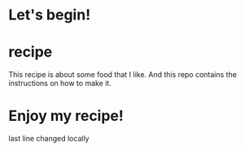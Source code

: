 # Let's begin!

# recipe
This recipe is about some food that I like.
And this repo contains the instructions on how to make it.

# Enjoy my recipe!
last line changed locally